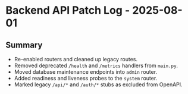 # Backend API Patch Log - 2025-08-01

## Summary
- Re-enabled routers and cleaned up legacy routes.
- Removed deprecated `/health` and `/metrics` handlers from `main.py`.
- Moved database maintenance endpoints into `admin` router.
- Added readiness and liveness probes to the `system` router.
- Marked legacy `/api/*` and `/auth/*` stubs as excluded from OpenAPI.
